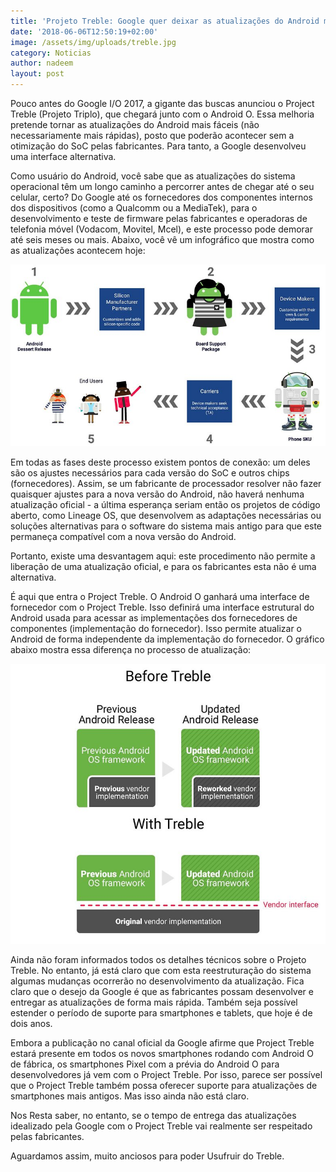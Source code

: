 ```yaml
---
title: 'Projeto Treble: Google quer deixar as atualizações do Android mais fáceis'
date: '2018-06-06T12:50:19+02:00'
image: /assets/img/uploads/treble.jpg
category: Noticias
author: nadeem
layout: post
---
```

Pouco antes do Google I/O 2017, a gigante das buscas anunciou o Project Treble (Projeto Triplo), que chegará junto com o Android O. Essa melhoria pretende tornar as atualizações do Android mais fáceis (não necessariamente mais rápidas), posto que poderão acontecer sem a otimização do SoC pelas fabricantes. Para tanto, a Google desenvolveu uma interface alternativa.

Como usuário do Android, você sabe que as atualizações do sistema operacional têm um longo caminho a percorrer antes de chegar até o seu celular, certo? Do Google até os fornecedores dos componentes internos dos dispositivos (como a Qualcomm ou a MediaTek), para o desenvolvimento e teste de firmware pelas fabricantes e operadoras de telefonia móvel (Vodacom, Movitel, Mcel), e este processo pode demorar até seis meses ou mais. Abaixo, você vê um infográfico que mostra como as atualizações acontecem hoje:

![](/assets/img/uploads/google-android-update-flowchart-w782.jpg)

Em todas as fases deste processo existem pontos de conexão: um deles são os ajustes necessários para cada versão do SoC e outros chips (fornecedores). Assim, se um fabricante de processador resolver não fazer quaisquer ajustes para a nova versão do Android, não haverá nenhuma atualização oficial - a última esperança seriam então os projetos de código aberto, como Lineage OS, que desenvolvem as adaptações necessárias ou soluções alternativas para o software do sistema mais antigo para que este permaneça compatível com a nova versão do Android.

Portanto, existe uma desvantagem aqui: este procedimento não permite a liberação de uma atualização oficial, e para os fabricantes esta não é uma alternativa.

É aqui que entra o Project Treble. O Android O ganhará uma interface de fornecedor com o Project Treble. Isso definirá uma interface estrutural do Android usada para acessar as implementações dos fornecedores de componentes (implementação do fornecedor). Isso permite atualizar o Android de forma independente da implementação do fornecedor. O gráfico abaixo mostra essa diferença no processo de atualização:

![](/assets/img/uploads/project-treble-changes-w782.jpg)

Ainda não foram informados todos os detalhes técnicos sobre o Projeto Treble. No entanto, já está claro que com esta reestruturação do sistema algumas mudanças ocorrerão no desenvolvimento da atualização. Fica claro que o desejo da Google é que as fabricantes possam desenvolver e entregar as atualizações de forma mais rápida. Também seja possível estender o período de suporte para smartphones e tablets, que hoje é de dois anos.



Embora a publicação no canal oficial da Google afirme que Project Treble estará presente em todos os novos smartphones rodando com Android O de fábrica, os smartphones Pixel com a prévia do Android O para desenvolvedores já vem com o Project Treble. Por isso, parece ser possível que o Project Treble também possa oferecer suporte para atualizações de smartphones mais antigos. Mas isso ainda não está claro.


Nos Resta saber, no entanto, se o tempo de entrega das atualizações idealizado pela Google com o Project Treble vai realmente ser respeitado pelas fabricantes.

Aguardamos assim, muito anciosos para poder Usufruir do Treble.
